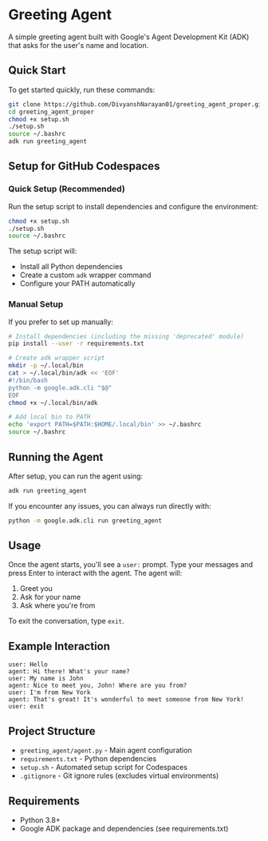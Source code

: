 # Greeting Agent

A simple greeting agent built with Google's Agent Development Kit (ADK) that asks for the user's name and location.

## Quick Start

To get started quickly, run these commands:

```bash
git clone https://github.com/DivyanshNarayan01/greeting_agent_proper.git
cd greeting_agent_proper
chmod +x setup.sh
./setup.sh
source ~/.bashrc
adk run greeting_agent
```

## Setup for GitHub Codespaces

### Quick Setup (Recommended)
Run the setup script to install dependencies and configure the environment:

```bash
chmod +x setup.sh
./setup.sh
source ~/.bashrc
```

The setup script will:
- Install all Python dependencies
- Create a custom `adk` wrapper command
- Configure your PATH automatically

### Manual Setup
If you prefer to set up manually:

```bash
# Install dependencies (including the missing 'deprecated' module)
pip install --user -r requirements.txt

# Create adk wrapper script
mkdir -p ~/.local/bin
cat > ~/.local/bin/adk << 'EOF'
#!/bin/bash
python -m google.adk.cli "$@"
EOF
chmod +x ~/.local/bin/adk

# Add local bin to PATH
echo 'export PATH=$PATH:$HOME/.local/bin' >> ~/.bashrc
source ~/.bashrc
```

## Running the Agent

After setup, you can run the agent using:

```bash
adk run greeting_agent
```

If you encounter any issues, you can always run directly with:

```bash
python -m google.adk.cli run greeting_agent
```

## Usage

Once the agent starts, you'll see a `user:` prompt. Type your messages and press Enter to interact with the agent. The agent will:

1. Greet you
2. Ask for your name
3. Ask where you're from

To exit the conversation, type `exit`.

## Example Interaction

```
user: Hello
agent: Hi there! What's your name?
user: My name is John
agent: Nice to meet you, John! Where are you from?
user: I'm from New York
agent: That's great! It's wonderful to meet someone from New York!
user: exit
```

## Project Structure

- `greeting_agent/agent.py` - Main agent configuration
- `requirements.txt` - Python dependencies
- `setup.sh` - Automated setup script for Codespaces
- `.gitignore` - Git ignore rules (excludes virtual environments)

## Requirements

- Python 3.8+
- Google ADK package and dependencies (see requirements.txt)